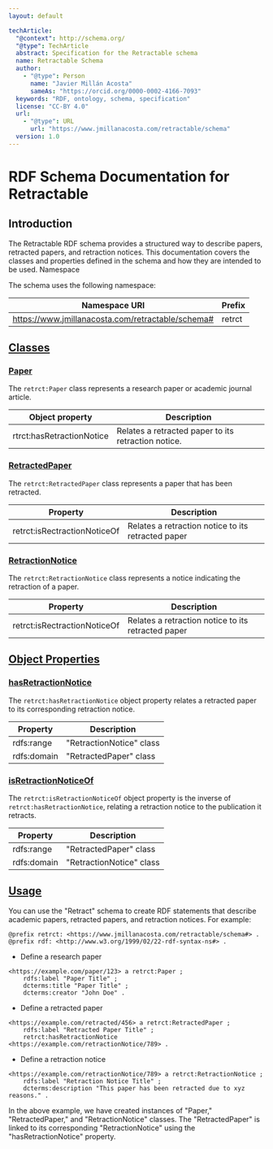 ```yaml
---
layout: default

techArticle:
  "@context": http://schema.org/
  "@type": TechArticle
  abstract: Specification for the Retractable schema
  name: Retractable Schema
  author:
    - "@type": Person
      name: "Javier Millán Acosta"
      sameAs: "https://orcid.org/0000-0002-4166-7093"
  keywords: "RDF, ontology, schema, specification"
  license: "CC-BY 4.0"
  url:
    - "@type": URL
      url: "https://www.jmillanacosta.com/retractable/schema"
  version: 1.0
---
```



# RDF Schema Documentation for Retractable

## Introduction

The Retractable RDF schema provides a structured way to describe papers, retracted papers, and retraction notices. This documentation covers the classes and properties defined in the schema and how they are intended to be used.
Namespace

The schema uses the following namespace:

| Namespace URI                                 | Prefix   |
|-----------------------------------------------|----------|
| https://www.jmillanacosta.com/retractable/schema# | retrct   |

## [Classes](#Classes)
### [Paper](#Paper)
The `retrct:Paper` class represents a research paper or academic journal article.

| Object property           | Description                                                                                                                            |
|--------------------|-----------------------|
| rtrct:hasRetractionNotice         | Relates a retracted paper to its retraction notice.|

### [RetractedPaper](#RetractedPaper)

The `retrct:RetractedPaper` class represents a paper that has been retracted.

| Property           | Description                                                                                                                            |
|--------------------|----------------------------------------------------------------------------------------------------------------------------------------|
| retrct:isRectractionNoticeOf         | Relates a retraction notice to its retracted paper|

### [RetractionNotice](#RetractionNotice)

The `retrct:RetractionNotice` class represents a notice indicating the retraction of a paper.

| Property           | Description                                                                                                                            |
|--------------------|----------------------------------------------------------------------------------------------------------------------------------------|
| retrct:isRectractionNoticeOf         | Relates a retraction notice to its retracted paper|




## [Object Properties](#ObjectProperties)
### [hasRetractionNotice](#hasRetractionNotice)


The `retrct:hasRetractionNotice` object property relates a retracted paper to its corresponding retraction notice.

| Property           | Description                                                                                                                       |
|--------------------|-----------------------------------------------------------------------------------------------------------------------------------|
| rdfs:range         | "RetractionNotice" class  |
| rdfs:domain         | "RetractedPaper" class  |


### [isRetractionNoticeOf](#isRetractionNoticeOf)

The `retrct:isRetractionNoticeOf` object property is the inverse of `retrct:hasRetractionNotice`, relating a retraction notice to the publication it retracts.

| Property           | Description                                                                                                                       |
|--------------------|-----------------------------------------------------------------------------------------------------------------------------------|
| rdfs:range         | "RetractedPaper" class
| rdfs:domain         | "RetractionNotice" class  |

## [Usage](#Usage)

You can use the "Retract" schema to create RDF statements that describe academic papers, retracted papers, and retraction notices. For example:

```turtle
@prefix retrct: <https://www.jmillanacosta.com/retractable/schema#> .
@prefix rdf: <http://www.w3.org/1999/02/22-rdf-syntax-ns#> .
```

- Define a research paper

```RDF
<https://example.com/paper/123> a retrct:Paper ;
    rdfs:label "Paper Title" ;
    dcterms:title "Paper Title" ;
    dcterms:creator "John Doe" .
```
- Define a retracted paper

```RDF
<https://example.com/retracted/456> a retrct:RetractedPaper ;
    rdfs:label "Retracted Paper Title" ;
    retrct:hasRetractionNotice <https://example.com/retractionNotice/789> .
```

- Define a retraction notice

```RDF
<https://example.com/retractionNotice/789> a retrct:RetractionNotice ;
    rdfs:label "Retraction Notice Title" ;
    dcterms:description "This paper has been retracted due to xyz reasons." .
```
In the above example, we have created instances of "Paper," "RetractedPaper," and "RetractionNotice" classes. The "RetractedPaper" is linked to its corresponding "RetractionNotice" using the "hasRetractionNotice" property.

